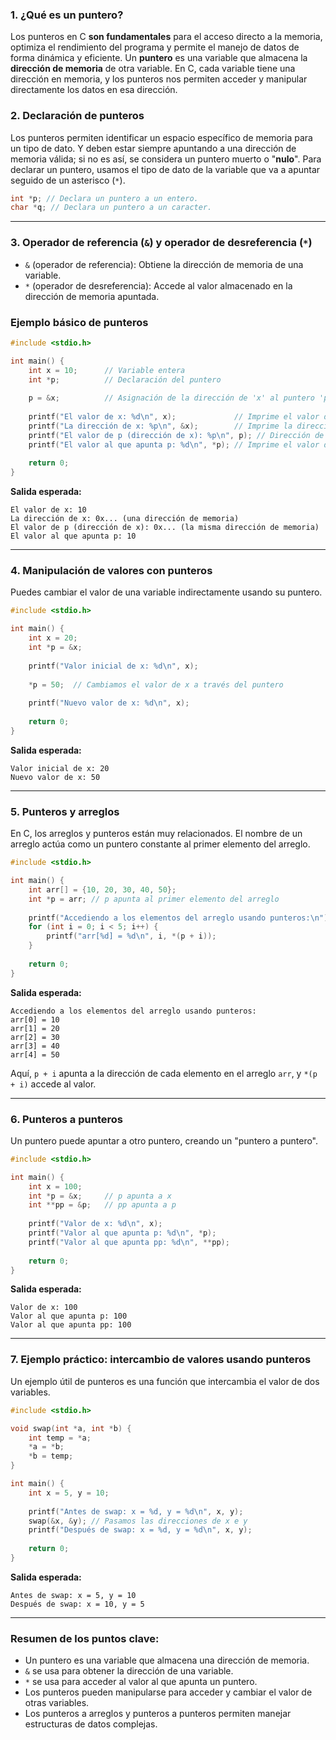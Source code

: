 
### 1. ¿Qué es un puntero?
Los punteros en C **son fundamentales** para el acceso directo a la memoria, optimiza el rendimiento del programa y permite el manejo de datos de forma dinámica y eficiente.
Un **puntero** es una variable que almacena la **dirección de memoria** de otra variable. En C, cada variable tiene una dirección en memoria, y los punteros nos permiten acceder y manipular directamente los datos en esa dirección.

### 2. Declaración de punteros
Los punteros permiten identificar un espacio específico de memoria para un tipo de dato.
Y deben estar siempre apuntando a una dirección de memoria válida; si no es así, se considera un puntero muerto o "**nulo**".
Para declarar un puntero, usamos el tipo de dato de la variable que va a apuntar seguido de un asterisco (`*`).

```c
int *p; // Declara un puntero a un entero.
char *q; // Declara un puntero a un caracter.
```

---

### 3. Operador de referencia (`&`) y operador de desreferencia (`*`)

- `&` (operador de referencia): Obtiene la dirección de memoria de una variable.
- `*` (operador de desreferencia): Accede al valor almacenado en la dirección de memoria apuntada.

### Ejemplo básico de punteros

```c
#include <stdio.h>

int main() {
    int x = 10;      // Variable entera
    int *p;          // Declaración del puntero
    
    p = &x;          // Asignación de la dirección de 'x' al puntero 'p'
    
    printf("El valor de x: %d\n", x);             // Imprime el valor de x
    printf("La dirección de x: %p\n", &x);        // Imprime la dirección de x
    printf("El valor de p (dirección de x): %p\n", p); // Dirección de x a través de p
    printf("El valor al que apunta p: %d\n", *p); // Imprime el valor de x usando el puntero
    
    return 0;
}
```

**Salida esperada:**
```
El valor de x: 10
La dirección de x: 0x... (una dirección de memoria)
El valor de p (dirección de x): 0x... (la misma dirección de memoria)
El valor al que apunta p: 10
```

---

### 4. Manipulación de valores con punteros

Puedes cambiar el valor de una variable indirectamente usando su puntero.

```c
#include <stdio.h>

int main() {
    int x = 20;
    int *p = &x;
    
    printf("Valor inicial de x: %d\n", x);
    
    *p = 50;  // Cambiamos el valor de x a través del puntero
    
    printf("Nuevo valor de x: %d\n", x);
    
    return 0;
}
```

**Salida esperada:**
```
Valor inicial de x: 20
Nuevo valor de x: 50
```

---

### 5. Punteros y arreglos
En C, los arreglos y punteros están muy relacionados. El nombre de un arreglo actúa como un puntero constante al primer elemento del arreglo.

```c
#include <stdio.h>

int main() {
    int arr[] = {10, 20, 30, 40, 50};
    int *p = arr; // p apunta al primer elemento del arreglo
    
    printf("Accediendo a los elementos del arreglo usando punteros:\n");
    for (int i = 0; i < 5; i++) {
        printf("arr[%d] = %d\n", i, *(p + i));
    }
    
    return 0;
}
```

**Salida esperada:**
```
Accediendo a los elementos del arreglo usando punteros:
arr[0] = 10
arr[1] = 20
arr[2] = 30
arr[3] = 40
arr[4] = 50
```

Aquí, `p + i` apunta a la dirección de cada elemento en el arreglo `arr`, y `*(p + i)` accede al valor.

---

### 6. Punteros a punteros
Un puntero puede apuntar a otro puntero, creando un "puntero a puntero".

```c
#include <stdio.h>

int main() {
    int x = 100;
    int *p = &x;     // p apunta a x
    int **pp = &p;   // pp apunta a p
    
    printf("Valor de x: %d\n", x);
    printf("Valor al que apunta p: %d\n", *p);
    printf("Valor al que apunta pp: %d\n", **pp);
    
    return 0;
}
```

**Salida esperada:**
```
Valor de x: 100
Valor al que apunta p: 100
Valor al que apunta pp: 100
```

---

### 7. Ejemplo práctico: intercambio de valores usando punteros

Un ejemplo útil de punteros es una función que intercambia el valor de dos variables.

```c
#include <stdio.h>

void swap(int *a, int *b) {
    int temp = *a;
    *a = *b;
    *b = temp;
}

int main() {
    int x = 5, y = 10;
    
    printf("Antes de swap: x = %d, y = %d\n", x, y);
    swap(&x, &y); // Pasamos las direcciones de x e y
    printf("Después de swap: x = %d, y = %d\n", x, y);
    
    return 0;
}
```

**Salida esperada:**
```
Antes de swap: x = 5, y = 10
Después de swap: x = 10, y = 5
```

---

### Resumen de los puntos clave:
- Un puntero es una variable que almacena una dirección de memoria.
- `&` se usa para obtener la dirección de una variable.
- `*` se usa para acceder al valor al que apunta un puntero.
- Los punteros pueden manipularse para acceder y cambiar el valor de otras variables.
- Los punteros a arreglos y punteros a punteros permiten manejar estructuras de datos complejas.
